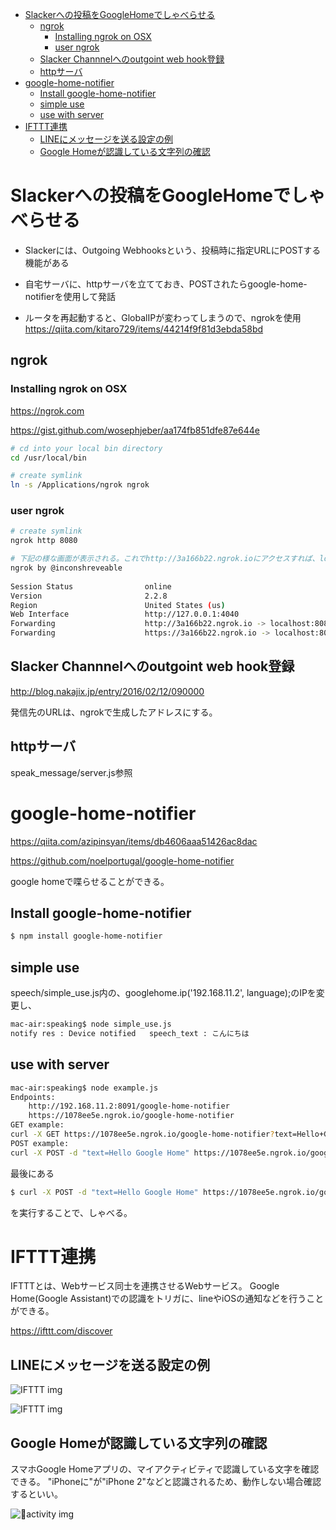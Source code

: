<!-- TOC -->

- [Slackerへの投稿をGoogleHomeでしゃべらせる](#slackerへの投稿をgooglehomeでしゃべらせる)
    - [ngrok](#ngrok)
        - [Installing ngrok on OSX](#installing-ngrok-on-osx)
        - [user ngrok](#user-ngrok)
    - [Slacker Channnelへのoutgoint web hook登録](#slacker-channnelへのoutgoint-web-hook登録)
    - [httpサーバ](#httpサーバ)
- [google-home-notifier](#google-home-notifier)
    - [Install google-home-notifier](#install-google-home-notifier)
    - [simple use](#simple-use)
    - [use with server](#use-with-server)
- [IFTTT連携](#ifttt連携)
    - [LINEにメッセージを送る設定の例](#lineにメッセージを送る設定の例)
    - [Google Homeが認識している文字列の確認](#google-homeが認識している文字列の確認)

<!-- /TOC -->

# Slackerへの投稿をGoogleHomeでしゃべらせる

- Slackerには、Outgoing Webhooksという、投稿時に指定URLにPOSTする機能がある

- 自宅サーバに、httpサーバを立てておき、POSTされたらgoogle-home-notifierを使用して発話

- ルータを再起動すると、GlobalIPが変わってしまうので、ngrokを使用
https://qiita.com/kitaro729/items/44214f9f81d3ebda58bd

## ngrok

### Installing ngrok on OSX

https://ngrok.com

https://gist.github.com/wosephjeber/aa174fb851dfe87e644e

```sh
# cd into your local bin directory
cd /usr/local/bin

# create symlink
ln -s /Applications/ngrok ngrok
```

### user ngrok

```sh
# create symlink
ngrok http 8080

# 下記の様な画面が表示される。これでhttp://3a166b22.ngrok.ioにアクセスすれば、localhost:8080へのアクセスとなる
ngrok by @inconshreveable                                                                                            (Ctrl+C to quit)
                                                                                                                                     
Session Status                online                                                                                                 
Version                       2.2.8                                                                                                  
Region                        United States (us)                                                                                     
Web Interface                 http://127.0.0.1:4040                                                                                  
Forwarding                    http://3a166b22.ngrok.io -> localhost:8080                                                             
Forwarding                    https://3a166b22.ngrok.io -> localhost:8080                                                            
```

## Slacker Channnelへのoutgoint web hook登録

http://blog.nakajix.jp/entry/2016/02/12/090000

発信先のURLは、ngrokで生成したアドレスにする。

## httpサーバ

speak_message/server.js参照



# google-home-notifier

https://qiita.com/azipinsyan/items/db4606aaa51426ac8dac

https://github.com/noelportugal/google-home-notifier

google homeで喋らせることができる。

## Install google-home-notifier

```sh
$ npm install google-home-notifier
```

## simple use

speech/simple_use.js内の、googlehome.ip('192.168.11.2', language);のIPを変更し、

```sh
mac-air:speaking$ node simple_use.js
notify res : Device notified   speech_text : こんにちは
```


## use with server

```sh
mac-air:speaking$ node example.js
Endpoints:
    http://192.168.11.2:8091/google-home-notifier
    https://1078ee5e.ngrok.io/google-home-notifier
GET example:
curl -X GET https://1078ee5e.ngrok.io/google-home-notifier?text=Hello+Google+Home
POST example:
curl -X POST -d "text=Hello Google Home" https://1078ee5e.ngrok.io/google-home-notifier
```

最後にある
```sh
$ curl -X POST -d "text=Hello Google Home" https://1078ee5e.ngrok.io/google-home-notifier
```
を実行することで、しゃべる。


# IFTTT連携

IFTTTとは、Webサービス同士を連携させるWebサービス。
Google Home(Google Assistant)での認識をトリガに、lineやiOSの通知などを行うことができる。

https://ifttt.com/discover


## LINEにメッセージを送る設定の例

![IFTTT img](https://github.com/DaaasukeMurata/play_w_googlehome/raw/images/ifttt_sample_1.jpg)

![IFTTT img](https://github.com/DaaasukeMurata/play_w_googlehome/raw/images/ifttt_sample_2.jpg)


## Google Homeが認識している文字列の確認

スマホGoogle Homeアプリの、マイアクティビティで認識している文字を確認できる。
"iPhoneに"が"iPhone 2"などと認識されるため、動作しない場合確認するといい。

![activity img](https://github.com/DaaasukeMurata/play_w_googlehome/raw/images/activity.png)


